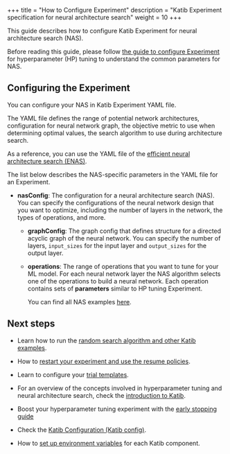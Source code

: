 +++
title = "How to Configure Experiment"
description = "Katib Experiment specification for neural architecture search"
weight = 10
+++

This guide describes how to configure Katib Experiment for neural architecture search (NAS).

Before reading this guide, please follow
[the guide to configure Experiment](/docs/components/katib/user-guides/hp-tuning/configure/experiment/#create-image-for-training-code)
for hyperparameter (HP) tuning to understand the common parameters for NAS.

## Configuring the Experiment

You can configure your NAS in Katib Experiment YAML file.

The YAML file defines the range of potential network architectures, configuration for neural network graph,
the objective metric to use when determining optimal values, the search algorithm to use during architecture search.

As a reference, you can use the YAML file of the
[efficient neural architecture search (ENAS)](https://github.com/kubeflow/katib/blob/fc858d15dd41ff69166a2020efa200199063f9ba/examples/v1beta1/nas/enas-cpu.yaml).

The list below describes the NAS-specific parameters in the YAML file for an Experiment.

- **nasConfig**: The configuration for a neural architecture search (NAS). You can specify the
  configurations of the neural network design that you want to optimize, including the number of
  layers in the network, the types of operations, and more.

  - **graphConfig**: The graph config that defines structure for a directed acyclic graph of the
    neural network. You can specify the number of layers, `input_sizes` for the input layer and
    `output_sizes` for the output layer.

  - **operations**: The range of operations that you want to tune for your ML model. For each neural
    network layer the NAS algorithm selects one of the operations to build a neural network.
    Each operation contains sets of **parameters** similar to HP tuning Experiment.

    You can find all NAS examples [here](https://github.com/kubeflow/katib/tree/master/examples/v1beta1/nas).

## Next steps

- Learn how to run the
  [random search algorithm and other Katib examples](/docs/components/katib/hyperparameter/#random-search).

- How to
  [restart your experiment and use the resume policies](/docs/components/katib/resume-experiment/).

- Learn to configure your
  [trial templates](/docs/components/katib/trial-template/).

- For an overview of the concepts involved in hyperparameter tuning and
  neural architecture search, check the
  [introduction to Katib](/docs/components/katib/overview/).

- Boost your hyperparameter tuning experiment with
  the [early stopping guide](/docs/components/katib/early-stopping/)

- Check the
  [Katib Configuration (Katib config)](/docs/components/katib/katib-config/).

- How to [set up environment variables](/docs/components/katib/env-variables/)
  for each Katib component.
